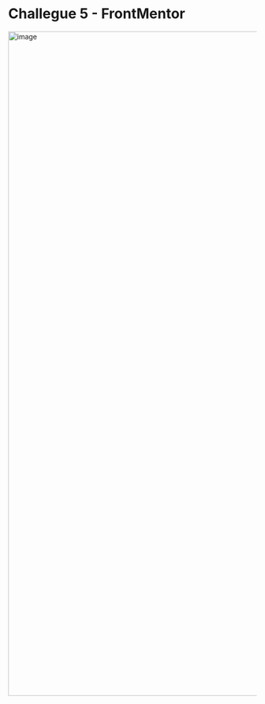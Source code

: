 # Challegue 5 - FrontMentor

<img width="1347" alt="image" src="https://github.com/dsilvagu/challegue5fmentor/assets/126299004/912ac7ed-9b4b-4030-bd71-bf7519c35c9d">

